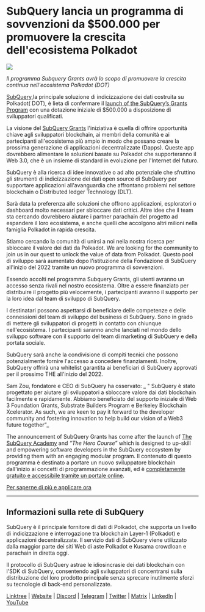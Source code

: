 # SubQuery lancia un programma di sovvenzioni da $500.000 per promuovere la crescita dell'ecosistema Polkadot

![](https://cdn-images-1.medium.com/max/800/1*LsQkybCuzuopypGKyKkPAA.png)

_Il programma Subquery Grants avrà lo scopo di promuovere la crescita continua nell'ecosistema Polkadot (DOT)_

[SubQuery,](https://subquery.network/)la principale soluzione di indicizzazione dei dati costruita su Polkadot( DOT), è lieta di confermare il [launch of the SubQuery’s Grants Program](https://subquery.network/grants) con una dotazione iniziale di $500.000 a disposizione di sviluppatori qualificati.

La visione del [SubQuery Grants](https://subquery.network/grants) l'iniziativa è quella di offrire opportunità chiave agli sviluppatori blockchain, ai membri della comunità e ai partecipanti all'ecosistema più ampio in modo che possano creare la prossima generazione di applicazioni decentralizzate (Dapps). Queste app dovrebbero alimentare le soluzioni basate su Polkadot che supporteranno il Web 3.0, che è un insieme di standard in evoluzione per l'Internet del futuro.

SubQuery è alla ricerca di idee innovative o ad alto potenziale che sfruttino gli strumenti di indicizzazione dei dati open source di SubQuery per supportare applicazioni all'avanguardia che affrontano problemi nel settore blockchain o Distributed ledger Technology (DLT).

Sarà data la preferenza alle soluzioni che offrono applicazioni, esploratori o dashboard molto necessari per sbloccare dati critici. Altre idee che il team sta cercando dovrebbero aiutare i partner parachain del progetto ad espandere il loro ecosistema, e anche quelli che accolgono altri milioni nella famiglia Polkadot in rapida crescita.

Stiamo cercando la comunità di unirsi a noi nella nostra ricerca per sbloccare il valore dei dati da Polkadot. We are looking for the community to join us in our quest to unlock the value of data from Polkadot. Questo pool di sviluppo sarà aumentato dopo l'istituzione della Fondazione di SubQuery all'inizio del 2022 tramite un nuovo programma di sovvenzioni.

Essendo accolti nel programma Subquery Grants, gli utenti avranno un accesso senza rivali nel nostro ecosistema. Oltre a essere finanziato per distribuire il progetto più velocemente, i partecipanti avranno il supporto per la loro idea dal team di sviluppo di SubQuery.

I destinatari possono aspettarsi di beneficiare delle competenze e delle connessioni del team di sviluppo del business di SubQuery. Sono in grado di mettere gli sviluppatori di progetti in contatto con chiunque nell'ecosistema. I partecipanti saranno anche lanciati nel mondo dello sviluppo software con il supporto del team di marketing di SubQuery e della portata sociale.

SubQuery sarà anche la condivisione di compiti tecnici che possono potenzialmente fornire l'accesso a concedere finanziamenti. Inoltre, SubQuery offrirà una whitelist garantita ai beneficiari di SubQuery approvati per il prossimo THE all'inizio del 2022.

Sam Zou, fondatore e CEO di SubQuery ha osservato: _ " SubQuery è stato progettato per aiutare gli sviluppatori a sbloccare valore dai dati blockchain facilmente e rapidamente. Abbiamo beneficiato del supporto iniziale di Web 3 Foundation Grants, Substrate Builders Program e Berkeley Blockchain Xcelerator. As such, we are keen to pay it forward to the developer community and fostering innovation to help build our vision of a Web3 future together”_

The announcement of SubQuery Grants has come after the launch of [The SubQuery Academy](./20211018-subquery-launches-the-subquery-academy.md) and _“The Hero Course”_ which is designed to up-skill and empowering software developers in the SubQuery ecosystem by providing them with an engaging modular program. Il contenuto di questo programma è destinato a portare un nuovo sviluppatore blockchain dall'inizio ai concetti di programmazione avanzati, ed è [completamente gratuito e accessibile tramite un portale online](https://subquery.coassemble.com/unlock/dOKZW6O#/).

[Per saperne di più e applicare ora](https://subquery.network/grants)

---

## Informazioni sulla rete di SubQuery

SubQuery è il principale fornitore di dati di Polkadot, che supporta un livello di indicizzazione e interrogazione tra blockchain Layer-1 (Polkadot) e applicazioni decentralizzate. Il servizio dati di SubQuery viene utilizzato dalla maggior parte dei siti Web di aste Polkadot e Kusama crowdloan e parachain in diretta oggi.

Il protocollo di SubQuery astrae le idiosincrasie dei dati blockchain con l'SDK di SubQuery, consentendo agli sviluppatori di concentrarsi sulla distribuzione del loro prodotto principale senza sprecare inutilmente sforzi su tecnologie di back-end personalizzate.

[Linktree](https://linktr.ee/subquerynetwork) | [Website](https://subquery.network/) | [Discord](https://discord.com/invite/78zg8aBSMG) | [Telegram](https://t.me/subquerynetwork) | [Twitter](https://twitter.com/subquerynetwork) | [Matrix](https://matrix.to/#/#subquery:matrix.org) | [LinkedIn](https://www.linkedin.com/company/subquery) | [YouTube](https://www.youtube.com/channel/UCi1a6NUUjegcLHDFLr7CqLw)
